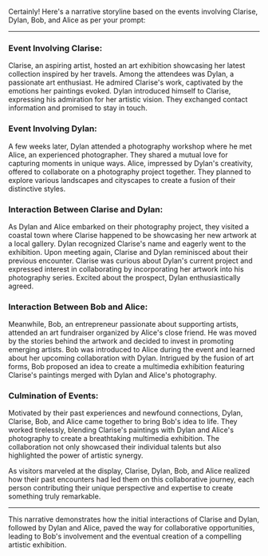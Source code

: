 Certainly! Here's a narrative storyline based on the events involving Clarise, Dylan, Bob, and Alice as per your prompt:

---

### Event Involving Clarise:
Clarise, an aspiring artist, hosted an art exhibition showcasing her latest collection inspired by her travels. Among the attendees was Dylan, a passionate art enthusiast. He admired Clarise's work, captivated by the emotions her paintings evoked. Dylan introduced himself to Clarise, expressing his admiration for her artistic vision. They exchanged contact information and promised to stay in touch.

### Event Involving Dylan:
A few weeks later, Dylan attended a photography workshop where he met Alice, an experienced photographer. They shared a mutual love for capturing moments in unique ways. Alice, impressed by Dylan's creativity, offered to collaborate on a photography project together. They planned to explore various landscapes and cityscapes to create a fusion of their distinctive styles.

### Interaction Between Clarise and Dylan:
As Dylan and Alice embarked on their photography project, they visited a coastal town where Clarise happened to be showcasing her new artwork at a local gallery. Dylan recognized Clarise's name and eagerly went to the exhibition. Upon meeting again, Clarise and Dylan reminisced about their previous encounter. Clarise was curious about Dylan's current project and expressed interest in collaborating by incorporating her artwork into his photography series. Excited about the prospect, Dylan enthusiastically agreed.

### Interaction Between Bob and Alice:
Meanwhile, Bob, an entrepreneur passionate about supporting artists, attended an art fundraiser organized by Alice's close friend. He was moved by the stories behind the artwork and decided to invest in promoting emerging artists. Bob was introduced to Alice during the event and learned about her upcoming collaboration with Dylan. Intrigued by the fusion of art forms, Bob proposed an idea to create a multimedia exhibition featuring Clarise's paintings merged with Dylan and Alice's photography.

### Culmination of Events:
Motivated by their past experiences and newfound connections, Dylan, Clarise, Bob, and Alice came together to bring Bob's idea to life. They worked tirelessly, blending Clarise's paintings with Dylan and Alice's photography to create a breathtaking multimedia exhibition. The collaboration not only showcased their individual talents but also highlighted the power of artistic synergy.

As visitors marveled at the display, Clarise, Dylan, Bob, and Alice realized how their past encounters had led them on this collaborative journey, each person contributing their unique perspective and expertise to create something truly remarkable.

---

This narrative demonstrates how the initial interactions of Clarise and Dylan, followed by Dylan and Alice, paved the way for collaborative opportunities, leading to Bob's involvement and the eventual creation of a compelling artistic exhibition.
